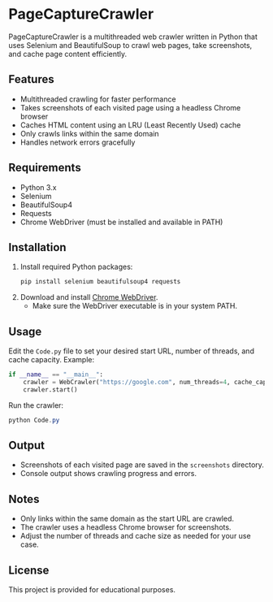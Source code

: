 # PageCaptureCrawler

PageCaptureCrawler is a multithreaded web crawler written in Python that uses Selenium and BeautifulSoup to crawl web pages, take screenshots, and cache page content efficiently.

## Features
- Multithreaded crawling for faster performance
- Takes screenshots of each visited page using a headless Chrome browser
- Caches HTML content using an LRU (Least Recently Used) cache
- Only crawls links within the same domain
- Handles network errors gracefully

## Requirements
- Python 3.x
- Selenium
- BeautifulSoup4
- Requests
- Chrome WebDriver (must be installed and available in PATH)

## Installation
1. Install required Python packages:
   ```powershell
   pip install selenium beautifulsoup4 requests
   ```
2. Download and install [Chrome WebDriver](https://sites.google.com/chromium.org/driver/).
   - Make sure the WebDriver executable is in your system PATH.

## Usage
Edit the `Code.py` file to set your desired start URL, number of threads, and cache capacity. Example:
```python
if __name__ == "__main__":
    crawler = WebCrawler("https://google.com", num_threads=4, cache_capacity=10)
    crawler.start()
```
Run the crawler:
```powershell
python Code.py
```

## Output
- Screenshots of each visited page are saved in the `screenshots` directory.
- Console output shows crawling progress and errors.

## Notes
- Only links within the same domain as the start URL are crawled.
- The crawler uses a headless Chrome browser for screenshots.
- Adjust the number of threads and cache size as needed for your use case.

## License
This project is provided for educational purposes.
